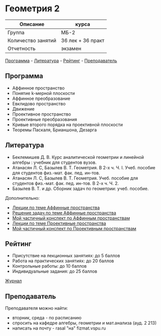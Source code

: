 # Геометрия 2

Описание            | курса
---                 | ---
Группа              | МБ-2
Количество занятий  | 36 лек + 36 практ
Отчетность          | экзамен

[Программа](#Программа) - [Литература](#Литература) - [Рейтинг](#Рейтинг) - [Преподаватель](#Преподаватель)

## Программа

- Аффинное пространство
- Понятие k-мерной плоскости
- Аффинное преобразование
- Евклидово пространство
- Движение
- Проективное пространство
- Проективные преобразования
- Кривые второго порядка на проективной плоскости
- Теоремы Паскаля, Брианшона, Дезарга

## Литература

- Беклемишев Д. В. Курс аналитической геометрии и линейной алгебры : учебник для студентов вузов.
- Атанасян Л. С, Базылев В. Т. Геометрия. В 2-х ч. Ч. I. Учеб. пособие для студентов физ.-мат. фак. пед. ин-тов.
- Атанасян Л. С, Базылев В. Т. Геометрия. Учеб. пособие для студентов физ.-мат. фак. пед. ин-тов. В 2-х ч. Ч. 2.
- Базылев В. Т. и др. Сборник задач по геометрии: учеб. пособие.

Дополнительно:

- [Лекции по теме Аффинные пространства](../../docs/geometry/lection_aff.pdf)
- [Решение задач по теме Аффинные пространства](../../docs/geometry/met_aff-seltasks.pdf)
- [Мой частичный конспект по Аффинным пространствам](../../docs/geometry/lection_aff_my.pdf)
- [Лекции по теме Проективные пространства](../../docs/geometry/lection_pro.pdf)
- [Мой частичный конспект по Проективным пространствам](../../docs/geometry/lection_pro_my.pdf)


## Рейтинг

- Присутствие на лекционных занятиях: до 5 баллов
- Работа на практических занятиях: до 20 баллов
- Контрольные работы: до 10 баллов
- Индивидуальные задания: до 25 баллов

[Журнал](../jrn/jrn_2016-fall_MB21_Geom.csv)

## Преподаватель

Преподавателя можно найти:

- вторник, среда - по расписанию
- спросить на кафедре алгебры, геометрии и мат.анализа (ауд. 2 213)
- написать на почту - rasal "на" fizmat.vspu.ru
